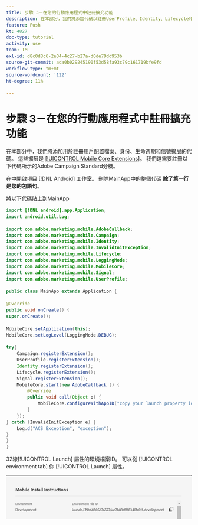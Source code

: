 ```yaml
---
title: 步驟 3－在您的行動應用程式中註冊擴充功能
description: 在本部分，我們將添加代碼以註冊UserProfile、Identity、Lifecycle和Signal擴展。
feature: Push
kt: 4827
doc-type: tutorial
activity: use
team: TM
exl-id: d8c0d8c6-2e04-4c27-b27a-d0de79dd953b
source-git-commit: ada0b029245190f53d58fa93c79c161719bfe9fd
workflow-type: tm+mt
source-wordcount: '122'
ht-degree: 11%

---
```


# 步驟 3－在您的行動應用程式中註冊擴充功能

在本部分中，我們將添加用於註冊用戶配置檔案、身份、生命週期和信號擴展的代碼。 這些擴展是 [[!UICONTROL Mobile Core Extensions]](https://aep-sdks.gitbook.io/docs/using-mobile-extensions/mobile-core)。 我們還需要註冊以下代碼所示的Adobe Campaign Standard分機。

在中開啟項目 [!DNL Android] 工作室。 刪除MainApp中的整個代碼 **除了第一行是您的包語句**。

將以下代碼貼上到MainApp

<!--
Removed `{.line-numbers}` below
-->

```java
import [!DNL android].app.Application;
import android.util.Log;

import com.adobe.marketing.mobile.AdobeCallback;
import com.adobe.marketing.mobile.Campaign;
import com.adobe.marketing.mobile.Identity;
import com.adobe.marketing.mobile.InvalidInitException;
import com.adobe.marketing.mobile.Lifecycle;
import com.adobe.marketing.mobile.LoggingMode;
import com.adobe.marketing.mobile.MobileCore;
import com.adobe.marketing.mobile.Signal;
import com.adobe.marketing.mobile.UserProfile;

public class MainApp extends Application {

@Override
public void onCreate() {
super.onCreate();

MobileCore.setApplication(this);
MobileCore.setLogLevel(LoggingMode.DEBUG);

try{
    Campaign.registerExtension();
    UserProfile.registerExtension();
    Identity.registerExtension();
    Lifecycle.registerExtension();
    Signal.registerExtension();
    MobileCore.start(new AdobeCallback () {
        @Override
        public void call(Object o) {
            MobileCore.configureWithAppID("copy your launch property id here");
        }
    });
} catch (InvalidInitException e) {
    Log.d("ACS Exception", "exception");
}
}
}
```

32線[!UICONTROL  Launch] 屬性的環境檔案ID。 可以從 [!UICONTROL environment tab] 你 [!UICONTROL Launch] 屬性。

![啟動ID](assets/launch-id-property.PNG)
